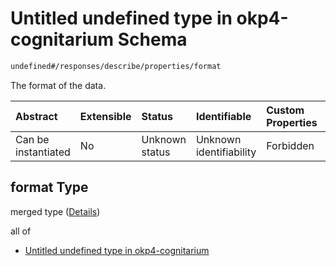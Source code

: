 # Untitled undefined type in okp4-cognitarium Schema

```txt
undefined#/responses/describe/properties/format
```

The format of the data.

| Abstract            | Extensible | Status         | Identifiable            | Custom Properties | Additional Properties | Access Restrictions | Defined In                                                                     |
| :------------------ | :--------- | :------------- | :---------------------- | :---------------- | :-------------------- | :------------------ | :----------------------------------------------------------------------------- |
| Can be instantiated | No         | Unknown status | Unknown identifiability | Forbidden         | Allowed               | none                | [okp4-cognitarium.json\*](schema/okp4-cognitarium.json "open original schema") |

## format Type

merged type ([Details](okp4-cognitarium-responses-describeresponse-properties-format.md))

all of

*   [Untitled undefined type in okp4-cognitarium](okp4-cognitarium-responses-describeresponse-properties-format-allof-0.md "check type definition")
